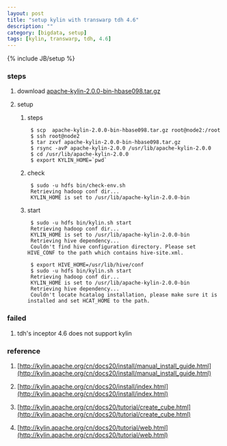 ```yaml
---
layout: post
title: "setup kylin with transwarp tdh 4.6"
description: ""
category: [bigdata, setup]
tags: [kylin, transwarp, tdh, 4.6]
---
```

{% include JB/setup %}


### steps

1. download [apache-kylin-2.0.0-bin-hbase098.tar.gz](http://kylin.apache.org/cn/download/)

1. setup

    1. steps

            $ scp  apache-kylin-2.0.0-bin-hbase098.tar.gz root@node2:/root
            $ ssh root@node2
            $ tar zxvf apache-kylin-2.0.0-bin-hbase098.tar.gz
            $ rsync -avP apache-kylin-2.0.0 /usr/lib/apache-kylin-2.0.0
            $ cd /usr/lib/apache-kylin-2.0.0
            $ export KYLIN_HOME=`pwd`

    1. check

            $ sudo -u hdfs bin/check-env.sh
            Retrieving hadoop conf dir...
            KYLIN_HOME is set to /usr/lib/apache-kylin-2.0.0-bin

    1. start

            $ sudo -u hdfs bin/kylin.sh start
            Retrieving hadoop conf dir...
            KYLIN_HOME is set to /usr/lib/apache-kylin-2.0.0-bin
            Retrieving hive dependency...
            Couldn't find hive configuration directory. Please set HIVE_CONF to the path which contains hive-site.xml.

            $ export HIVE_HOME=/usr/lib/hive/conf
            $ sudo -u hdfs bin/kylin.sh start
            Retrieving hadoop conf dir...
            KYLIN_HOME is set to /usr/lib/apache-kylin-2.0.0-bin
            Retrieving hive dependency...
            Couldn't locate hcatalog installation, please make sure it is installed and set HCAT_HOME to the path.

### failed

1. tdh's inceptor 4.6 does not support kylin

### reference

1. [http://kylin.apache.org/cn/docs20/install/manual_install_guide.html](http://kylin.apache.org/cn/docs20/install/manual_install_guide.html)

1. [http://kylin.apache.org/cn/docs20/install/index.html](http://kylin.apache.org/cn/docs20/install/index.html)

1. [http://kylin.apache.org/cn/docs20/tutorial/create_cube.html](http://kylin.apache.org/cn/docs20/tutorial/create_cube.html)

1. [http://kylin.apache.org/cn/docs20/tutorial/web.html](http://kylin.apache.org/cn/docs20/tutorial/web.html)
